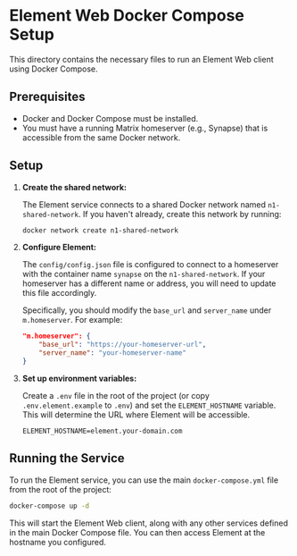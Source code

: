 # Element Web Docker Compose Setup

This directory contains the necessary files to run an Element Web client using Docker Compose.

## Prerequisites

- Docker and Docker Compose must be installed.
- You must have a running Matrix homeserver (e.g., Synapse) that is accessible from the same Docker network.

## Setup

1.  **Create the shared network:**

    The Element service connects to a shared Docker network named `n1-shared-network`. If you haven't already, create this network by running:

    ```bash
    docker network create n1-shared-network
    ```

2.  **Configure Element:**

    The `config/config.json` file is configured to connect to a homeserver with the container name `synapse` on the `n1-shared-network`. If your homeserver has a different name or address, you will need to update this file accordingly.

    Specifically, you should modify the `base_url` and `server_name` under `m.homeserver`. For example:

    ```json
    "m.homeserver": {
        "base_url": "https://your-homeserver-url",
        "server_name": "your-homeserver-name"
    }
    ```

3.  **Set up environment variables:**

    Create a `.env` file in the root of the project (or copy `.env.element.example` to `.env`) and set the `ELEMENT_HOSTNAME` variable. This will determine the URL where Element will be accessible.

    ```
    ELEMENT_HOSTNAME=element.your-domain.com
    ```

## Running the Service

To run the Element service, you can use the main `docker-compose.yml` file from the root of the project:

```bash
docker-compose up -d
```

This will start the Element Web client, along with any other services defined in the main Docker Compose file. You can then access Element at the hostname you configured.
